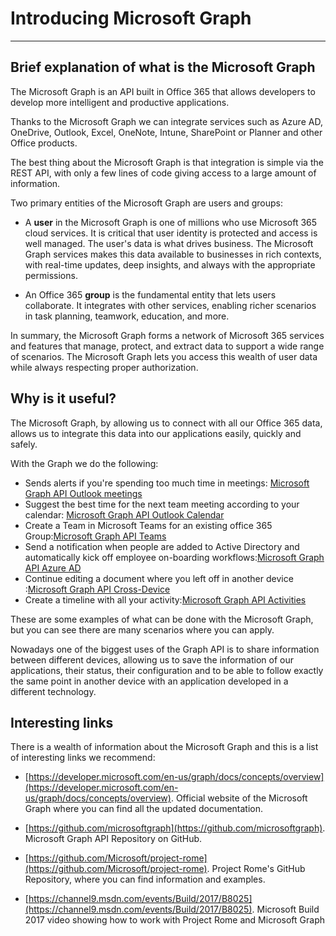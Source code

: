 # Introducing Microsoft Graph
----------

## Brief explanation of what is the Microsoft Graph

The Microsoft Graph is an API built in Office 365 that allows developers to develop more intelligent and productive applications.

Thanks to the Microsoft Graph we can integrate services such as Azure AD, OneDrive, Outlook, Excel, OneNote, Intune, SharePoint or Planner and other Office products.
  
The best thing about the Microsoft Graph is that integration is simple via the REST API, with only a few lines of code giving access to a large amount of information.  

Two primary entities of the Microsoft Graph are users and groups:

- A **user** in the Microsoft Graph is one of millions who use Microsoft 365 cloud services. It is critical that user identity is protected and access is well managed. The user's data is what drives business. The Microsoft Graph services makes this data available to businesses in rich contexts, with real-time updates, deep insights, and always with the appropriate permissions.

- An Office 365 **group** is the fundamental entity that lets users collaborate. It integrates with other services, enabling richer scenarios in task planning, teamwork, education, and more.

In summary, the Microsoft Graph forms a network of Microsoft 365 services and features that manage, protect, and extract data to support a wide range of scenarios. The Microsoft Graph lets you access this wealth of user data while always respecting proper authorization.


## Why is it useful?

The Microsoft Graph, by allowing us to connect with all our Office 365 data, allows us to integrate this data into our applications easily, quickly and safely.

With the Graph we do the following:

 - Sends alerts if you're spending too much time in meetings: [Microsoft Graph API Outlook meetings](https://developer.microsoft.com/en-us/graph/docs/concepts/findmeetingtimes_example)
 - Suggest the best time for the next team meeting according to your calendar: [Microsoft Graph API Outlook Calendar](https://developer.microsoft.com/en-us/graph/docs/concepts/outlook-schedule-recurring-events)
 - Create a Team in Microsoft Teams for an existing office 365 Group:[Microsoft Graph API Teams](https://developer.microsoft.com/en-us/graph/docs/api-reference/beta/resources/group)
 - Send a notification when people are added to Active Directory and automatically kick off employee on-boarding workflows:[Microsoft Graph API Azure AD](https://docs.microsoft.com/en-US/azure/active-directory/develop/active-directory-graph-api)
 - Continue editing a document where you left off in another device :[Microsoft Graph API Cross-Device](https://developer.microsoft.com/en-us/graph/docs/concepts/cross-device-app-configuration)
 - Create a timeline with all your activity:[Microsoft Graph API Activities](https://developer.microsoft.com/en-us/graph/docs/concepts/activity-feed-concept-overview)
   
These are some examples of what can be done with the Microsoft Graph, but you can see there are many scenarios where you can apply.

Nowadays one of the biggest uses of the Graph API is to share information between different devices, allowing us to save the information of our applications, their status, their configuration and to be able to follow exactly the same point in another device with an application developed in a different technology.

## Interesting links

There is a wealth of information about the Microsoft Graph and this is a list of interesting links we recommend:

- [https://developer.microsoft.com/en-us/graph/docs/concepts/overview](https://developer.microsoft.com/en-us/graph/docs/concepts/overview). Official website of the Microsoft Graph where you can find all the updated documentation.

- [https://github.com/microsoftgraph](https://github.com/microsoftgraph). Microsoft Graph API Repository on GitHub. 

- [https://github.com/Microsoft/project-rome](https://github.com/Microsoft/project-rome). Project Rome's GitHub Repository, where you can find information and examples.

- [https://channel9.msdn.com/events/Build/2017/B8025](https://channel9.msdn.com/events/Build/2017/B8025). Microsoft Build 2017 video showing how to work with Project Rome and Microsoft Graph